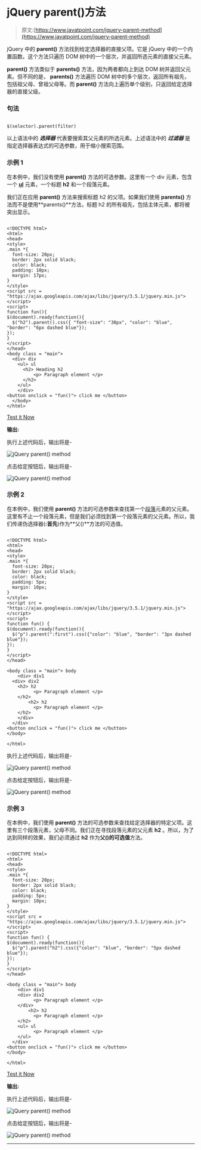 # jQuery parent()方法

> 原文:[https://www.javatpoint.com/jquery-parent-method](https://www.javatpoint.com/jquery-parent-method)

jQuery 中的 **parent()** 方法找到给定选择器的直接父项。它是 jQuery 中的一个内置函数。这个方法只遍历 DOM 树中的一个层次，并返回所选元素的直接父元素。

**parent()** 方法类似于 **parents()** 方法，因为两者都向上到达 DOM 树并返回父元素。但不同的是， **parents()** 方法遍历 DOM 树中的多个层次，返回所有祖先，包括祖父母、曾祖父母等。而 **parent()** 方法向上遍历单个级别，只返回给定选择器的直接父级。

### 句法

```

$(selector).parent(filter)

```

以上语法中的 ***选择器*** 代表要搜索其父元素的所选元素。上述语法中的 ***过滤器*** 是指定选择器表达式的可选参数，用于缩小搜索范围。

### 示例 1

在本例中，我们没有使用 **parent()** 方法的可选参数。这里有一个 div 元素，包含一个 **[ul](https://www.javatpoint.com/html-unordered-list)** 元素，一个标题 **h2** 和一个段落元素。

我们正在应用 **parent()** 方法来搜索标题 h2 的父项。如果我们使用 **parents()** 方法而不是使用**parents()**方法，标题 h2 的所有祖先，包括主体元素，都将被突出显示。

```

<!DOCTYPE html>
<html>
<head>
<style>
.main *{ 
  font-size: 20px;
  border: 2px solid black;
  color: black; 
  padding: 10px;
  margin: 17px;
}
</style>
<script src = "https://ajax.googleapis.com/ajax/libs/jquery/3.5.1/jquery.min.js"></script>
<script>
function fun(){
$(document).ready(function(){
  $("h2").parent().css({ "font-size": "30px", "color": "blue", "border": "6px dashed blue"});
});
}
</script>
</head>
<body class = "main"> 
  <div> div
    <ul> ul 
      <h2> Heading h2
          <p> Paragraph element </p>
      </h2>
    </ul>   
	</div>
<button onclick = "fun()"> click me </button>
  </body>
</html>

```

[Test it Now](https://www.javatpoint.com/oprweb/test.jsp?filename=jquery-parent-method1)

**输出:**

执行上述代码后，输出将是-

![jQuery parent() method](img/c1d90fed8116b75ea7043619f2efb74e.png)

点击给定按钮后，输出将是-

![jQuery parent() method](img/e5838f7c8a2c26acc63af684d267c056.png)

### 示例 2

在本例中，我们使用 **parent()** 方法的可选参数来查找第一个[段落](https://www.javatpoint.com/html-paragraph)元素的父元素。这里有不止一个段落元素，但是我们必须找到第一个段落元素的父元素。所以，我们传递伪选择器(**:首先**)作为**父()**方法的可选值。

```

<!DOCTYPE html>
<html>
<head>
<style>
.main *{ 
  font-size: 20px;
  border: 2px solid black;
  color: black; 
  padding: 5px;
  margin: 10px;
}
</style>
<script src = "https://ajax.googleapis.com/ajax/libs/jquery/3.5.1/jquery.min.js"></script>
<script>
function fun() {
$(document).ready(function(){
  $("p").parent(":first").css({"color": "blue", "border": "3px dashed blue"});
});
}
</script>
</head>

<body class = "main"> body
    <div> div1
  <div> div2
    <h2> h2
          <p> Paragraph element </p>
    </h2>   
	    <h2> h2
          <p> Paragraph element </p>
    </h2>   
	</div>
  </div>
<button onclick = "fun()"> click me </button>
</body>

</html>

```

执行上述代码后，输出将是-

![jQuery parent() method](img/3cdeae6d82f791e01f1833d20cfc46ce.png)

点击给定按钮后，输出将是-

![jQuery parent() method](img/a64ded86a1b00a63f6e6ac989132edd8.png)

### 示例 3

在本例中，我们使用 **parent()** 方法的可选参数来查找给定选择器的特定父项。这里有三个段落元素，父母不同。我们正在寻找段落元素的父元素 **h2** 。所以，为了达到同样的效果，我们必须通过 **h2** 作为**父()的可选值**方法。

```

<!DOCTYPE html>
<html>
<head>
<style>
.main *{ 
  font-size: 20px;
  border: 2px solid black;
  color: black; 
  padding: 5px;
  margin: 10px;
}
</style>
<script src = "https://ajax.googleapis.com/ajax/libs/jquery/3.5.1/jquery.min.js"></script>
<script>
function fun() {
$(document).ready(function(){
  $("p").parent("h2").css({"color": "blue", "border": "5px dashed blue"});
});
}
</script>
</head>

<body class = "main"> body
    <div> div1
    <div> div2 
          <p> Paragraph element </p>
    </div>   
	    <h2> h2
          <p> Paragraph element </p>
    </h2>   
	<ul> ul
          <p> Paragraph element </p>
    </ul>
  </div>
<button onclick = "fun()"> click me </button>
</body>

</html>

```

[Test it Now](https://www.javatpoint.com/oprweb/test.jsp?filename=jquery-parent-method3)

**输出:**

执行上述代码后，输出将是-

![jQuery parent() method](img/e6e49e325550558f7f945ec7be1e70d8.png)

点击给定按钮后，输出将是-

![jQuery parent() method](img/5093859e7ce37913285a3d75ec17a72c.png)

* * *
